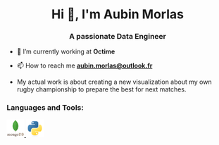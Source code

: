 <h1 align="center">Hi 👋, I'm Aubin Morlas</h1>
<h3 align="center">A passionate Data Engineer</h3>

- 🔭 I’m currently working at **Octime**

- 📫 How to reach me **aubin.morlas@outlook.fr**

- My actual work is about creating a new visualization about my own rugby championship to prepare the best for next matches.

<h3 align="left">Languages and Tools:</h3>
<p align="left"> <a href="https://www.mongodb.com/" target="_blank" rel="noreferrer"> <img src="https://raw.githubusercontent.com/devicons/devicon/master/icons/mongodb/mongodb-original-wordmark.svg" alt="mongodb" width="40" height="40"/> </a> <a href="https://www.python.org" target="_blank" rel="noreferrer"> <img src="https://raw.githubusercontent.com/devicons/devicon/master/icons/python/python-original.svg" alt="python" width="40" height="40"/> </a> </p>

